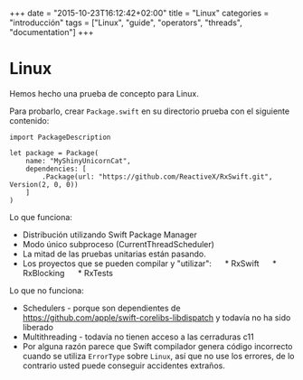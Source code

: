 +++
date = "2015-10-23T16:12:42+02:00"
title = "Linux"
categories = "introducción"
tags = ["Linux", "guide", "operators", "threads", "documentation"]
+++

Linux
=====

Hemos hecho una prueba de concepto para Linux.

Para probarlo, crear `Package.swift` en su directorio prueba con el siguiente contenido:

```
import PackageDescription

let package = Package(
    name: "MyShinyUnicornCat",
    dependencies: [
        .Package(url: "https://github.com/ReactiveX/RxSwift.git", Version(2, 0, 0))
    ]
)
```

Lo que funciona:
* Distribución utilizando Swift Package Manager
* Modo único subproceso (CurrentThreadScheduler)
* La mitad de las pruebas unitarias están pasando.
* Los proyectos que se pueden compilar y "utilizar":
     * RxSwift
     * RxBlocking
     * RxTests

Lo que no funciona:
* Schedulers - porque son dependientes de https://github.com/apple/swift-corelibs-libdispatch y todavía no ha sido liberado
* Multithreading - todavía no tienen acceso a las cerraduras c11
* Por alguna razón parece que Swift compilador genera código incorrecto cuando se utiliza `ErrorType` sobre `Linux`, así que no use los errores, de lo contrario usted puede conseguir accidentes extraños.
